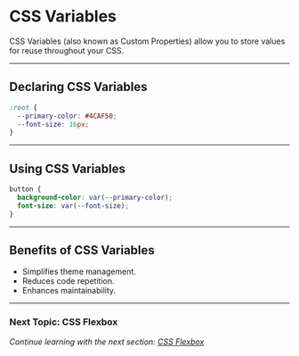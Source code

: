 # CSS Variables

CSS Variables (also known as Custom Properties) allow you to store values for reuse throughout your CSS.

---

## **Declaring CSS Variables**

```css
:root {
  --primary-color: #4CAF50;
  --font-size: 16px;
}
```

---

## **Using CSS Variables**

```css
button {
  background-color: var(--primary-color);
  font-size: var(--font-size);
}
```

---

## **Benefits of CSS Variables**
- Simplifies theme management.
- Reduces code repetition.
- Enhances maintainability.

---

### **Next Topic: CSS Flexbox**  
*Continue learning with the next section: [CSS Flexbox](#)*


